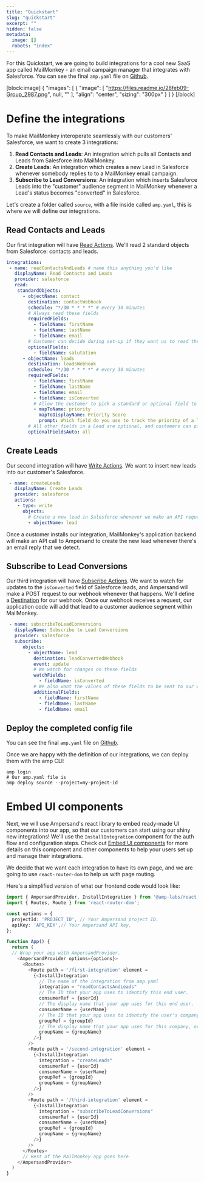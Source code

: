 ```yaml
---
title: "Quickstart"
slug: "quickstart"
excerpt: ""
hidden: false
metadata: 
  image: []
  robots: "index"
---
```

For this Quickstart, we are going to build integrations for a cool new SaaS app called MailMonkey - an email campaign manager that integrates with Salesforce. You can see the final `amp.yaml` file on [Github](https://github.com/amp-labs/samples/blob/main/quickstart/amp.yaml).

[block:image]
{
  "images": [
    {
      "image": [
        "https://files.readme.io/28feb09-Group_2987.png",
        null,
        ""
      ],
      "align": "center",
      "sizing": "300px"
    }
  ]
}
[/block]


# Define the integrations

To make MailMonkey interoperate seamlessly with our customers' Salesforce, we want to create 3 integrations:

1. **Read Contacts and Leads**: An integration which pulls all Contacts and Leads from Salesforce into MailMonkey.
2. **Create Leads**: An integration which creates a new Lead in Salesforce whenever somebody replies to to a MailMonkey email campaign.
3. **Subscribe to Lead Conversions**: An integration which inserts Salesforce Leads into the "customer" audience segment in MailMonkey whenever a Lead's status becomes "converted" in Salesforce.

Let's create a folder called `source`, with a file inside called `amp.yaml`, this is where we will define our integrations.

## Read Contacts and Leads

Our first integration will have [Read Actions](doc:read-actions). We'll read 2 standard objects from Salesforce: contacts and leads.

```yaml
integrations:
 - name: readContactsAndLeads # name this anything you'd like
   displayName: Read Contacts and Leads
   provider: salesforce
   read:
    standardObjects:
      - objectName: contact
        destination: contactWebhook
        schedule: "*/30 * * * *" # every 30 minutes
        # Always read these fields
        requiredFields:
          - fieldName: firstName
          - fieldName: lastName
          - fieldName: email
        # Customer can decide during set-up if they want us to read these fields
        optionalFields:
          - fieldName: salutation
      - objectName: leads
        destination: leadsWebhook
        schedule: "*/30 * * * *" # every 30 minutes
        requiredFields:
          - fieldName: firstName
          - fieldName: lastName
          - fieldName: email
          - fieldName: isConverted
          # Allow the customer to pick a standard or optional field to map to priority score
          - mapToName: priority
            mapToDisplayName: Priority Score
            prompt: Which field do you use to track the priority of a lead?
        # All other fields in a Lead are optional, and customers can pick during set up
        optionalFieldsAuto: all
```

## Create Leads

Our second integration will have [Write Actions](doc:write-actions). We want to insert new leads into our customer's Salesforce.

```yaml
 - name: createLeads
   displayName: Create Leads
   provider: salesforce
   actions:
    - type: write
      objects:
        # Create a new lead in Salesforce whenever we make an API request.
        - objectName: lead
```

Once a customer installs our integration, MailMonkey's application backend will make an API call to Ampersand to create the new lead whenever there's an email reply that we detect.

## Subscribe to Lead Conversions

Our third integration will have [Subscribe Actions](doc:subscribe-actions). We want to watch for updates to the `isConverted` field of Salesforce leads, and Ampersand will make a POST request to our webhook whenever that happens. We'll define a [Destination](doc:destinations) for our webhook. Once our webhook receives a request, our application code will add that lead to a customer audience segment within MailMonkey.

```yaml
 - name: subscribeToLeadConversions
   displayName: Subscribe to Lead Conversions
   provider: salesforce
   subscribe:
      objects:
        - objectName: lead
          destination: leadConvertedWebhook          
          event: update
          # We watch for changes on these fields
          watchFields:
            - fieldName: isConverted
          # We also want the values of these fields to be sent to our webhook.
          additionalFields:
            - fieldName: firstName
            - fieldName: lastName
            - fieldName: email            
```

## Deploy the completed config file

You can see the final `amp.yaml` file on [Github](https://github.com/amp-labs/samples/blob/main/quickstart/amp.yaml). 

Once we are happy with the definition of our integrations, we can deploy them with the amp CLI:

```
amp login
# Our amp.yaml file is
amp deploy source --project=my-project-id
```

# Embed UI components

Next, we will use Ampersand's react library to embed ready-made UI components into our app, so that our customers can start using our shiny new integrations! We'll use the `InstallIntegration` component for the auth flow and configuration steps. Check out [Embed UI components](doc:embeddable-ui-components) for more details on this component and other components to help your users set up and manage their integrations. 

We decide that we want each integration to have its own page, and we are going to use `react-router-dom` to help us with page routing.

Here's a simplified version of what our frontend code would look like:

```typescript
import { AmpersandProvider, InstallIntegration } from '@amp-labs/react';
import { Routes, Route } from 'react-router-dom';

const options = {
  projectId: 'PROJECT_ID', // Your Ampersand project ID.
  apiKey: 'API_KEY',// Your Ampersand API key.
};

function App() {
  return (
  // Wrap your app with AmpersandProvider.
    <AmpersandProvider options={options}>
      <Routes>
        <Route path = '/first-integration' element =
          {<InstallIntegration 
            // The name of the integration from amp.yaml
            integration = "readContactsAndLeads"
            // The ID that your app uses to identify this end user.
            consumerRef = {userId}
            // The display name that your app uses for this end user.
            consumerName = {userName}
            // The ID that your app uses to identify the user's company, org, or team.
            groupRef = {groupId}
            // The display name that your app uses for this company, org or team.
            groupName = {groupName}
          />}
        />
        <Route path = '/second-integration' element =
          {<InstallIntegration 
            integration = "createLeads"
            consumerRef = {userId}
            consumerName = {userName}
            groupRef = {groupId}
            groupName = {groupName}
          />}
        />
        <Route path = '/third-integration' element =
          {<InstallIntegration 
            integration = "subscribeToLeadConversions"
            consumerRef = {userId}
            consumerName = {userName}
            groupRef = {groupId}
            groupName = {groupName}
          />}
        />          
      </Routes>
      // Rest of the MailMonkey app goes here
    </AmpersandProvider>
  )
}
```
